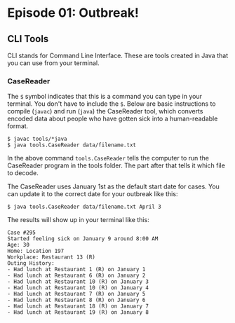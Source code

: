 # Episode 01: Outbreak!


## CLI Tools
CLI stands for Command Line Interface. These are tools created in Java that you can use from your terminal.

### CaseReader
The `$` symbol indicates that this is a command you can type in your terminal. You don't have to include the `$`. Below are basic instructions to compile (`javac`) and run (`java`) the CaseReader tool, which converts encoded data about people who have gotten sick into a human-readable format.
```
$ javac tools/*java
$ java tools.CaseReader data/filename.txt

```
In the above command `tools.CaseReader` tells the computer to run the CaseReader program in the tools folder. The part after that tells it which file to decode.

The CaseReader uses January 1st as the default start date for cases. You can update it to the correct date for your outbreak like this:
```
$ java tools.CaseReader data/filename.txt April 3

```
The results will show up in your terminal like this:
```
Case #295
Started feeling sick on January 9 around 8:00 AM
Age: 30
Home: Location 197
Workplace: Restaurant 13 (R)
Outing History:
- Had lunch at Restaurant 1 (R) on January 1
- Had lunch at Restaurant 6 (R) on January 2
- Had lunch at Restaurant 10 (R) on January 3
- Had lunch at Restaurant 10 (R) on January 4
- Had lunch at Restaurant 7 (R) on January 5
- Had lunch at Restaurant 8 (R) on January 6
- Had lunch at Restaurant 18 (R) on January 7
- Had lunch at Restaurant 19 (R) on January 8
```